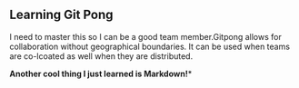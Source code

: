 ## Learning Git Pong
I need to master this so I can be a good team member.Gitpong allows for collaboration without geographical boundaries. It can be used when teams are co-lcoated as well when they are distributed.

**Another cool thing I just learned is Markdown!***
